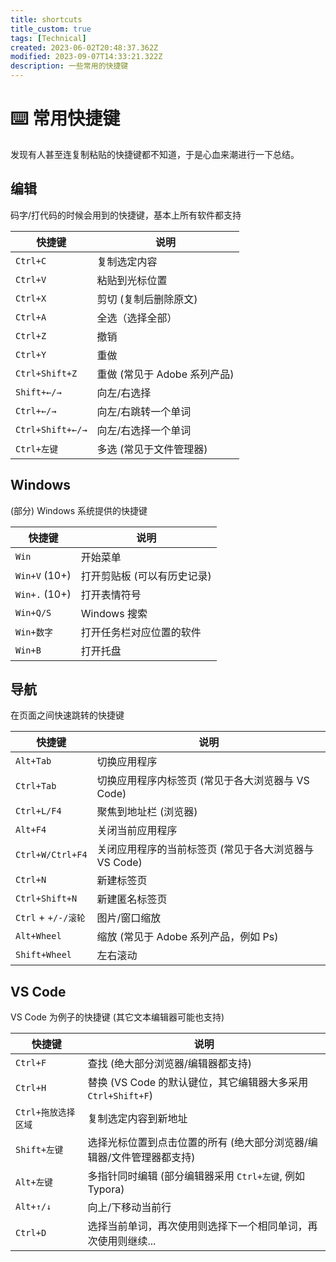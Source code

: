 ```yaml
---
title: shortcuts
title_custom: true
tags: [Technical]
created: 2023-06-02T20:48:37.362Z
modified: 2023-09-07T14:33:21.322Z
description: 一些常用的快捷键
---
```


# ⌨️ 常用快捷键

发现有人甚至连复制粘贴的快捷键都不知道，于是心血来潮进行一下总结。

## 编辑

码字/打代码的时候会用到的快捷键，基本上所有软件都支持

| 快捷键                  | 说明                         |
| ----------------------- | ---------------------------- |
| `Ctrl+C`         | 复制选定内容                 |
| `Ctrl+V`         | 粘贴到光标位置               |
| `Ctrl+X` | 剪切 (复制后删除原文) |
| `Ctrl+A`         | 全选（选择全部）             |
| `Ctrl+Z`         | 撤销                         |
| `Ctrl+Y`         | 重做                         |
| `Ctrl+Shift+Z`          | 重做 (常见于 Adobe 系列产品) |
| `Shift+←/→`      | 向左/右选择                  |
| `Ctrl+←/→`       | 向左/右跳转一个单词          |
| `Ctrl+Shift+←/→` | 向左/右选择一个单词          |
| `Ctrl+左键` | 多选 (常见于文件管理器) |

## Windows

(部分) Windows 系统提供的快捷键

| 快捷键        | 说明                        |
| ------------- | --------------------------- |
| `Win`         | 开始菜单                    |
| `Win+V` (10+) | 打开剪贴板 (可以有历史记录) |
| `Win+.` (10+) | 打开表情符号                |
| `Win+Q/S`     | Windows 搜索                |
| `Win+数字`    | 打开任务栏对应位置的软件    |
| `Win+B`       | 打开托盘                    |

## 导航

在页面之间快速跳转的快捷键

| 快捷键           | 说明                                        |
| ---------------- | ------------------------------------------- |
| `Alt+Tab` | 切换应用程序                                |
| `Ctrl+Tab`       | 切换应用程序内标签页 (常见于各大浏览器与 VS Code) |
| `Ctrl+L/F4` | 聚焦到地址栏 (浏览器) |
| `Alt+F4`  | 关闭当前应用程序                            |
| `Ctrl+W/Ctrl+F4` | 关闭应用程序的当前标签页 (常见于各大浏览器与 VS Code) |
| `Ctrl+N` | 新建标签页 |
| `Ctrl+Shift+N` | 新建匿名标签页 |
| `Ctrl` + `+/-/滚轮` | 图片/窗口缩放 |
| `Alt+Wheel` | 缩放 (常见于 Adobe 系列产品，例如 Ps) |
| `Shift+Wheel` | 左右滚动 |

## VS Code

VS Code 为例子的快捷键 (其它文本编辑器可能也支持)

| 快捷键              | 说明                                                         |
| ------------------- | ------------------------------------------------------------ |
| `Ctrl+F`            | 查找 (绝大部分浏览器/编辑器都支持)                           |
| `Ctrl+H`            | 替换 (VS Code 的默认键位，其它编辑器大多采用 `Ctrl+Shift+F`) |
| `Ctrl+拖放选择区域` | 复制选定内容到新地址                                         |
| `Shift+左键`        | 选择光标位置到点击位置的所有 (绝大部分浏览器/编辑器/文件管理器都支持) |
| `Alt+左键`          | 多指针同时编辑 (部分编辑器采用 `Ctrl+左键`, 例如 Typora)     |
| `Alt+↑/↓`           | 向上/下移动当前行                                            |
| `Ctrl+D`            | 选择当前单词，再次使用则选择下一个相同单词，再次使用则继续... |

